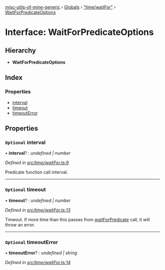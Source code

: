 [misc-utils-of-mine-generic](../README.md) › [Globals](../globals.md) › ["time/waitFor"](../modules/_time_waitfor_.md) › [WaitForPredicateOptions](_time_waitfor_.waitforpredicateoptions.md)

# Interface: WaitForPredicateOptions

## Hierarchy

* **WaitForPredicateOptions**

## Index

### Properties

* [interval](_time_waitfor_.waitforpredicateoptions.md#optional-interval)
* [timeout](_time_waitfor_.waitforpredicateoptions.md#optional-timeout)
* [timeoutError](_time_waitfor_.waitforpredicateoptions.md#optional-timeouterror)

## Properties

### `Optional` interval

• **interval**? : *undefined | number*

*Defined in [src/time/waitFor.ts:9](https://github.com/cancerberoSgx/misc-utils-of-mine/blob/b2d6050/misc-utils-of-mine-generic/src/time/waitFor.ts#L9)*

Predicate function call interval.

___

### `Optional` timeout

• **timeout**? : *undefined | number*

*Defined in [src/time/waitFor.ts:13](https://github.com/cancerberoSgx/misc-utils-of-mine/blob/b2d6050/misc-utils-of-mine-generic/src/time/waitFor.ts#L13)*

Timeout. If more time than this passes from [waitForPredicate](../modules/_time_waitfor_.md#waitforpredicate) call, it will throw an error.

___

### `Optional` timeoutError

• **timeoutError**? : *undefined | string*

*Defined in [src/time/waitFor.ts:14](https://github.com/cancerberoSgx/misc-utils-of-mine/blob/b2d6050/misc-utils-of-mine-generic/src/time/waitFor.ts#L14)*
